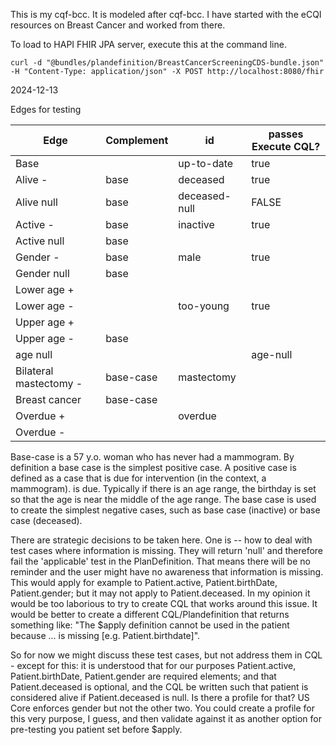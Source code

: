 This is my cqf-bcc. It is modeled after cqf-bcc. I have started with the eCQI resources on Breast Cancer and worked from there. 

To load to HAPI FHIR JPA server, execute this at the command line. 
```
curl -d "@bundles/plandefinition/BreastCancerScreeningCDS-bundle.json" -H "Content-Type: application/json" -X POST http://localhost:8080/fhir
```

2024-12-13

Edges for testing

|Edge|Complement|id|passes Execute CQL?|
|---|---|---|---|
|Base||up-to-date|true|
|Alive - |base|deceased|true|
|Alive null |base|deceased-null|FALSE|
|Active - |base|inactive|true|
|Active null |base||||
|Gender - |base|male|true|
|Gender null |base||||
|Lower age + |||||
|Lower age - ||too-young|true|
|Upper age + |||||
|Upper age - |base||||
|age null |||age-null||
|Bilateral mastectomy -|base-case|mastectomy||true|
|Breast cancer|base-case|||true|
|Overdue + ||overdue||
|Overdue - ||||


Base-case is a 57 y.o. woman who has never had a mammogram. By definition a base case is the simplest positive case. A positive case is defined as a case that is due for intervention (in the context, a mammogram).
is due. Typically if there is an age range, the birthday is set so that the age is near the middle of the age range. The base case is used to create the simplest negative cases, such as base case (inactive) or base case (deceased). 

There are strategic decisions to be taken here. One is -- how to deal with test cases where information is missing. They will return 'null' and therefore fail the 'applicable' test in the PlanDefinition. That means there will be no reminder and the user might have no awareness that information is missing. This would apply for example to Patient.active, Patient.birthDate, Patient.gender; but it may not apply to Patient.deceased. In my opinion it would be too laborious to try to create CQL that works around this issue. It would be better to create a different CQL/Plandefinition that returns something like: "The $apply definition cannot be used in the patient because ... is missing [e.g. Patient.birthdate]". 

So for now we might discuss these test cases, but not address them in CQL - except for this: it is understood that for our purposes Patient.active, Patient.birthDate, Patient.gender are required elements; and that Patient.deceased is optional, and the CQL be written such that patient is considered alive if Patient.deceased is null. Is there a profile for that? US Core enforces gender but not the other two. You could create a profile for this very purpose, I guess, and then validate against it as another option for pre-testing you patient set before $apply. 